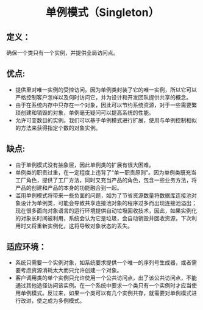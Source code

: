 <h1 align="center">单例模式（Singleton）</h1>

## 定义：
确保一个类只有一个实例，并提供全局访问点。


## 优点:
- 提供里对唯一实例的受控访问。因为单例类封装了它的唯一实例，所以它可以严格控制客户怎样以及何时访问它，并为设计和开发团队提供共享的概念。
- 由于在系统内存中只存在一个对象，因此可以节约系统资源，对于一些需要繁琐创建和销毁的对象，单例毫无疑问可以提高系统的性能。
- 允许可变数目的实例。我们可以基于单例模式进行扩展，使用与单例控制相似的方法来获得指定个数的对象实例。

## 缺点:
- 由于单例模式没有抽象层，因此单例类的扩展有很大困难。
- 单例类的职责过重，在一定程度上违背了“单一职责原则”。因为单例类既充当工厂角色，提供了工厂方法，同时又充当产品的角色，包含一些业务方法，将产品的创建和产品的本身的功能融合到一起。
- 滥用单例模式将带来一些负面的问题，如为了节省资源数量将数据库连接池对象设计为单例类，可能会导致共享连接池对象的程序过多而出现连接池溢出；现在很多面向对象语言的运行环境提供自动垃圾回收技术，因此，如果实例化的对象长时间被利用，系统会认为它是垃圾，会自动销毁并回收资源，下次利用时又将重新实例化，这将导致对象状态的丢失。

## 适应环境：
- 系统只需要一个实例对象，如系统要求提供一个唯一的序列号生成器，或者需要考虑资源消耗太大而只允许创建一个对象。
- 客户调用类的单个实例只允许使用一个公共访问点，出了该公共访问点，不能通过其他途径访问该实例。在一个系统中要求一个类只有一个实例时才应当使用单例模式。反过来，如果一个类可以有几个实例共存，就需要对单例模式进行改进，使之成为多例模式。